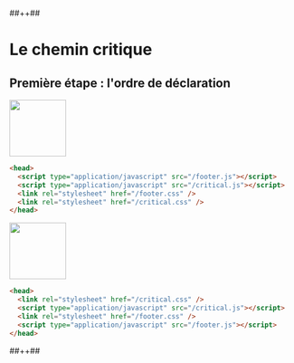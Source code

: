 <!-- .slide: class="tc-multiple-columns with-code" -->

##++##

# Le chemin critique

## Première étape : l'ordre de déclaration

<img src="./assets/images/common/drake-notok.png" style="width: 100px; height: auto;"  />

```html
<head>
  <script type="application/javascript" src="/footer.js"></script>
  <script type="application/javascript" src="/critical.js"></script>
  <link rel="stylesheet" href="/footer.css" />
  <link rel="stylesheet" href="/critical.css" />
</head>
```

<img src="./assets/images/common/drake-ok.png" style="width: 100px; height: auto;"  />

```html
<head>
  <link rel="stylesheet" href="/critical.css" />
  <script type="application/javascript" src="/critical.js"></script>
  <link rel="stylesheet" href="/footer.css" />
  <script type="application/javascript" src="/footer.js"></script>
</head>
```
##++##
